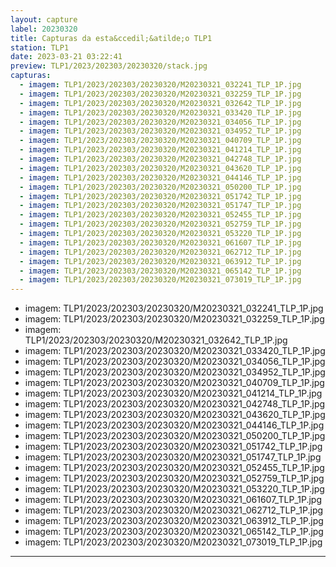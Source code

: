 ```yaml
---
layout: capture
label: 20230320
title: Capturas da esta&ccedil;&atilde;o TLP1
station: TLP1
date: 2023-03-21 03:22:41
preview: TLP1/2023/202303/20230320/stack.jpg
capturas:
  - imagem: TLP1/2023/202303/20230320/M20230321_032241_TLP_1P.jpg
  - imagem: TLP1/2023/202303/20230320/M20230321_032259_TLP_1P.jpg
  - imagem: TLP1/2023/202303/20230320/M20230321_032642_TLP_1P.jpg
  - imagem: TLP1/2023/202303/20230320/M20230321_033420_TLP_1P.jpg
  - imagem: TLP1/2023/202303/20230320/M20230321_034056_TLP_1P.jpg
  - imagem: TLP1/2023/202303/20230320/M20230321_034952_TLP_1P.jpg
  - imagem: TLP1/2023/202303/20230320/M20230321_040709_TLP_1P.jpg
  - imagem: TLP1/2023/202303/20230320/M20230321_041214_TLP_1P.jpg
  - imagem: TLP1/2023/202303/20230320/M20230321_042748_TLP_1P.jpg
  - imagem: TLP1/2023/202303/20230320/M20230321_043620_TLP_1P.jpg
  - imagem: TLP1/2023/202303/20230320/M20230321_044146_TLP_1P.jpg
  - imagem: TLP1/2023/202303/20230320/M20230321_050200_TLP_1P.jpg
  - imagem: TLP1/2023/202303/20230320/M20230321_051742_TLP_1P.jpg
  - imagem: TLP1/2023/202303/20230320/M20230321_051747_TLP_1P.jpg
  - imagem: TLP1/2023/202303/20230320/M20230321_052455_TLP_1P.jpg
  - imagem: TLP1/2023/202303/20230320/M20230321_052759_TLP_1P.jpg
  - imagem: TLP1/2023/202303/20230320/M20230321_053220_TLP_1P.jpg
  - imagem: TLP1/2023/202303/20230320/M20230321_061607_TLP_1P.jpg
  - imagem: TLP1/2023/202303/20230320/M20230321_062712_TLP_1P.jpg
  - imagem: TLP1/2023/202303/20230320/M20230321_063912_TLP_1P.jpg
  - imagem: TLP1/2023/202303/20230320/M20230321_065142_TLP_1P.jpg
  - imagem: TLP1/2023/202303/20230320/M20230321_073019_TLP_1P.jpg
---
```

  - imagem: TLP1/2023/202303/20230320/M20230321_032241_TLP_1P.jpg
  - imagem: TLP1/2023/202303/20230320/M20230321_032259_TLP_1P.jpg
  - imagem: TLP1/2023/202303/20230320/M20230321_032642_TLP_1P.jpg
  - imagem: TLP1/2023/202303/20230320/M20230321_033420_TLP_1P.jpg
  - imagem: TLP1/2023/202303/20230320/M20230321_034056_TLP_1P.jpg
  - imagem: TLP1/2023/202303/20230320/M20230321_034952_TLP_1P.jpg
  - imagem: TLP1/2023/202303/20230320/M20230321_040709_TLP_1P.jpg
  - imagem: TLP1/2023/202303/20230320/M20230321_041214_TLP_1P.jpg
  - imagem: TLP1/2023/202303/20230320/M20230321_042748_TLP_1P.jpg
  - imagem: TLP1/2023/202303/20230320/M20230321_043620_TLP_1P.jpg
  - imagem: TLP1/2023/202303/20230320/M20230321_044146_TLP_1P.jpg
  - imagem: TLP1/2023/202303/20230320/M20230321_050200_TLP_1P.jpg
  - imagem: TLP1/2023/202303/20230320/M20230321_051742_TLP_1P.jpg
  - imagem: TLP1/2023/202303/20230320/M20230321_051747_TLP_1P.jpg
  - imagem: TLP1/2023/202303/20230320/M20230321_052455_TLP_1P.jpg
  - imagem: TLP1/2023/202303/20230320/M20230321_052759_TLP_1P.jpg
  - imagem: TLP1/2023/202303/20230320/M20230321_053220_TLP_1P.jpg
  - imagem: TLP1/2023/202303/20230320/M20230321_061607_TLP_1P.jpg
  - imagem: TLP1/2023/202303/20230320/M20230321_062712_TLP_1P.jpg
  - imagem: TLP1/2023/202303/20230320/M20230321_063912_TLP_1P.jpg
  - imagem: TLP1/2023/202303/20230320/M20230321_065142_TLP_1P.jpg
  - imagem: TLP1/2023/202303/20230320/M20230321_073019_TLP_1P.jpg
---
